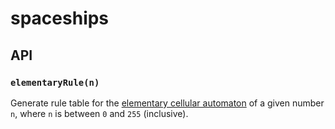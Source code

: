 # spaceships
## API
### `elementaryRule(n)`
Generate rule table for the [elementary cellular automaton][wikipedia elementary cellular automaton] of a given number `n`, where `n` is between `0` and `255` (inclusive).

[wikipedia elementary cellular automaton]: https://en.wikipedia.org/wiki/Elementary_cellular_automaton
    (Wikipedia: Elementary cellular automaton)
